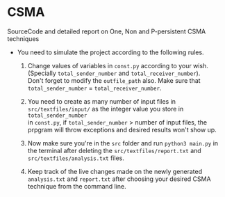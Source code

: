 # CSMA

SourceCode and detailed report on One, Non and P-persistent CSMA techniques

* You need to simulate the project according to the following rules.

    1. Change values of variables in ```const.py``` according to your wish. (Specially ```total_sender_number``` and ```total_receiver_number```).\
    Don't forget to modify the ```outfile_path``` also. Make sure that ```total_sender_number``` = ```total_receiver_number```.

    2. You need to create as many number of input files in ```src/textfiles/input/``` as the integer value you store in ```total_sender_number```\
     in ```const.py```, if ```total_sender_number``` > number of input files, the prpgram will throw exceptions and desired results won't show up.

    3. Now make sure you're in the ```src``` folder and run ```python3 main.py``` in the terminal after deleting the ```src/textfiles/report.txt``` and\
     ```src/textfiles/analysis.txt``` files.

    4. Keep track of the live changes made on the newly generated ```analysis.txt``` and ```report.txt``` after choosing your desired CSMA\
     technique from the command line.

